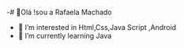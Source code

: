 -# 👋Olá !sou a Rafaela Machado
- 👀 I’m interested in Html,Css,Java Script ,Android 
- 🌱 I’m currently learning Java


